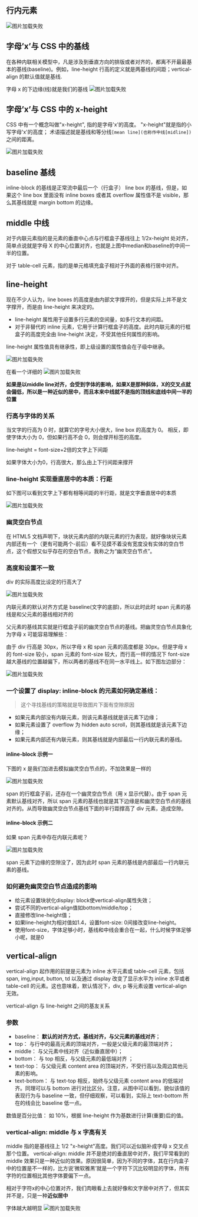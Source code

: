## 行内元素

![图片加载失败](./img/内联盒子.png)

## 字母’x’与 CSS 中的基线

在各种内联相关模型中，凡是涉及到垂直方向的排版或者对齐的，都离不开最最基本的基线(baseline)。例如，line-height 行高的定义就是两基线的间距；vertical-align 的默认值就是基线.

字母 x 的下边缘(线)就是我们的基线
![图片加载失败](./img/基线.png)

## 字母’x’与 CSS 中的 x-height

CSS 中有一个概念叫做"x-height", 指的是字母'x'的高度。
"x-height"就是指的小写字母'x'的高度；
术语描述就是基线和等分线`[mean line](也称作中线[midline])`之间的距离。

![图片加载失败](./img/x字高.png)

## baseline 基线

inline-block  的基线是正常流中最后一个（行盒子） line box 的基线，但是，如果这个 line box 里面没有 inline boxes 或者其 overflow 属性值不是 visible，那么其基线就是 margin bottom 的边缘。

## middle 中线

对于内联元素指的是元素的垂直中心点与行框盒子基线往上 1/2x-height 处对齐，简单点说就是字母 X 的中心位置对齐，也就是上图中median和baseline的中间一半的位置。

对于 table-cell 元素，指的是单元格填充盒子相对于外面的表格行居中对齐。



## line-height

现在不少人认为，line boxes 的高度是由内部文字撑开的，但是实际上并不是文字撑开，而是由 line-height 来决定的。

- line-height 属性用于设置多行元素的空间量，如多行文本的间距。
- 对于非替代的 inline 元素，它用于计算行框盒子的高度。此时内联元素的行框盒子的高度完全由 line-height 决定，不受其他任何属性的影响。

line-height 属性值具有继承性，即上级设置的属性值会在子级中继承。

![图片加载失败](./img/行高.png)

在看一个详细的
![图片加载失败](./img/顶线底线.png)

**如果是以middle line对齐，会受到字体的影响，如果X是那种斜体，X的交叉点就会偏低，所以是一种近似的居中，而且本来中线就不是指的顶线和底线中间一半的位置**

### 行高与字体的关系

当文字的行高为 0 时，就算它的字号大小很大，line box 的高度为 0。
相反，即使字体大小为 0，但如果行高不会 0，则会撑开标签的高度。

line-height = font-size+2倍的文字上下间距

如果字体大小为0，行高很大，那么由上下行间距来撑开

### line-height 实现垂直居中的本质：行距

如下图可以看到文字上下都有相等间距的半行距，就是文字垂直居中的本质

![图片加载失败](./img/行高行间距.png)

### 幽灵空白节点

在 HTML5 文档声明下，块状元素内部的内联元素的行为表现，就好像块状元素内部还有一个（更有可能两个-前后）看不见摸不着没有宽度没有实体的空白节点，这个假想又似乎存在的空白节点，我称之为“幽灵空白节点”。

### 高度和设置不一致

div 的实际高度比设定的行高大了

![图片加载失败](./img/linehight高度不一致.png)

内联元素的默认对齐方式是 baseline(文字的底部)，所以此时此时 span 元素的基线是和父元素的基线相对齐的

父元素的基线其实就是行框盒子前的幽灵空白节点的基线。把幽灵空白节点具象化为字母 x 可能容易理解些：

由于 div 行高是 30px，所以字母 x 和 span 元素的高度都是 30px。但是字母 x 的 font-size 较小，span 元素的 font-size 较大，而行高一样的情况下 font-size 越大基线的位置越偏下，所以两者的基线不在同一水平线上。如下图左边部分：

![图片加载失败](./img/基线对齐.png)

### 一个设置了 display: inline-block 的元素如何确定基线：

> 这个寻找基线的策略就是导致图片下面有空隙原因

- 如果元素内部没有内联元素，则该元素基线就是该元素下边缘；
- 如果元素设置了 overflow 为 hidden auto scroll，则其基线就是该元素下边缘；
- 如果元素内部还有内联元素，则其基线就是内部最后一行内联元素的基线。

#### inline-block 示例一

下图的 x 是我们加进去模拟幽灵空白节点的，不加效果是一样的

![图片加载失败](./img/inline-block示例1.png)

span 的行框盒子前，还存在一个幽灵空白节点（用 x 显示代替）。由于 span 元素默认基线对齐，所以 span 元素的基线也就是其下边缘是和幽灵空白节点的基线对齐的。从而导致幽灵空白节点基线下面的半行距撑高了 div 元素，造成空隙。

#### inline-block 示例二

如果 span 元素中存在内联元素呢？

![图片加载失败](./img/inline-block示例2.png)

span 元素下边缘的空隙没了，因为此时 span 元素的基线是内部最后一行内联元素的基线。

### 如何避免幽灵空白节点造成的影响

- 给元素设置块状化display: block使vertical-align属性失效；
- 尝试不同的vertical-align值如bottom/middle/top；
- 直接修改line-height值；
- 如果line-height为相对值如1.4，设置font-size: 0间接改变line-height。
- 使用font-size，字体足够小时，基线和中线会重合在一起，什么时候字体足够小呢，就是0



## vertical-align

vertical-align 起作用的前提是元素为 inline 水平元素或 table-cell 元素，包括 span, img,input, button, td 以及通过 display 改变了显示水平为 inline 水平或者 table-cell 的元素。这也意味着，默认情况下，div, p 等元素设置 vertical-align 无效。

vertical-align 与 line-height 之间的基友关系


### 参数

- baseline： **默认的对齐方式，基线对齐，与父元素的基线对齐**；
- top： 与行中的最高元素的顶端对齐，一般是父级元素的最顶端对齐；
- middle： 与父元素中线对齐（近似垂直居中）；
- bottom： 与 top 相反，与父级元素的最低端对齐 ；
- text-top： 与父级元素 content area 的顶端对齐，不受行高以及周边其他元素的影响。
- text-bottom： 与 text-top 相反，始终与父级元素 content area 的低端对齐。同理可以与 bottom 进行对比区分。注意，从图中可以看到，貌似该值的表现行为与 baseline 一致，但仔细观察，可以看到，实际上 text-bottom 所在的线会比 baseline 低一点。

数值是百分比值： 如 10%，根据 line-height 作为基数进行计算(重要)后的值。

### vertical-align: middle 与 x 字高有关

middle 指的是基线往上 1/2 "x-height"高度。我们可以近似脑补成字母 x 交叉点那个位置。
vertical-align: middle 并不是绝对的垂直居中对齐，我们平常看到的 middle 效果只是一种近似的效果。原因很简单，因为不同的字体，其在行内盒子中的位置是不一样的，比方说’微软雅黑’就是一个字符下沉比较明显的字体，所有字符的位置相比其他字体要偏下一点。

相对于字符x的中心位置对齐，我们肉眼看上去就好像和文字居中对齐了，但其实并不是，只是一种**近似居中**

字体越大越明显
![图片加载失败](./img/近似居中.png)